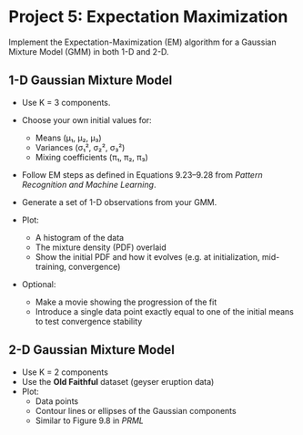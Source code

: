 # Project 5: Expectation Maximization

Implement the Expectation-Maximization (EM) algorithm for a Gaussian Mixture Model (GMM) in both 1-D and 2-D.

## 1-D Gaussian Mixture Model

- Use K = 3 components.
- Choose your own initial values for:
  - Means (μ₁, μ₂, μ₃)
  - Variances (σ₁², σ₂², σ₃²)
  - Mixing coefficients (π₁, π₂, π₃)

- Follow EM steps as defined in Equations 9.23–9.28 from *Pattern Recognition and Machine Learning*.

- Generate a set of 1-D observations from your GMM.

- Plot:
  - A histogram of the data
  - The mixture density (PDF) overlaid
  - Show the initial PDF and how it evolves (e.g. at initialization, mid-training, convergence)

- Optional:
  - Make a movie showing the progression of the fit
  - Introduce a single data point exactly equal to one of the initial means to test convergence stability

## 2-D Gaussian Mixture Model

- Use K = 2 components
- Use the **Old Faithful** dataset (geyser eruption data)
- Plot:
  - Data points
  - Contour lines or ellipses of the Gaussian components
  - Similar to Figure 9.8 in *PRML*


